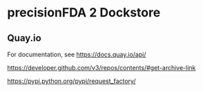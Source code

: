 # precisionFDA 2 Dockstore

## Quay.io

For documentation, see https://docs.quay.io/api/

https://developer.github.com/v3/repos/contents/#get-archive-link

https://pypi.python.org/pypi/request_factory/
